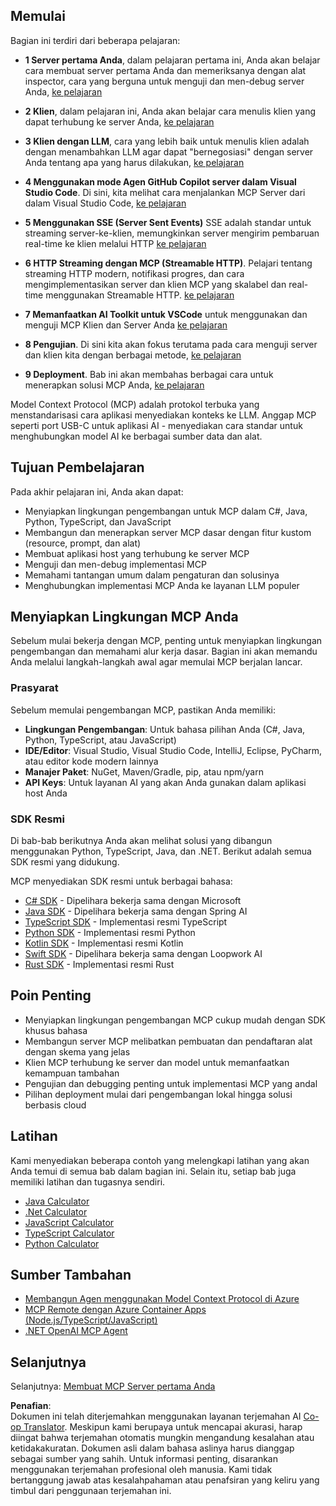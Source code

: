 <!--
CO_OP_TRANSLATOR_METADATA:
{
  "original_hash": "97f1c99b5b12cf03d4b1be68b3636a4a",
  "translation_date": "2025-07-04T18:09:04+00:00",
  "source_file": "03-GettingStarted/README.md",
  "language_code": "id"
}
-->
## Memulai  

Bagian ini terdiri dari beberapa pelajaran:

- **1 Server pertama Anda**, dalam pelajaran pertama ini, Anda akan belajar cara membuat server pertama Anda dan memeriksanya dengan alat inspector, cara yang berguna untuk menguji dan men-debug server Anda, [ke pelajaran](/03-GettingStarted/01-first-server/README.md)

- **2 Klien**, dalam pelajaran ini, Anda akan belajar cara menulis klien yang dapat terhubung ke server Anda, [ke pelajaran](/03-GettingStarted/02-client/README.md)

- **3 Klien dengan LLM**, cara yang lebih baik untuk menulis klien adalah dengan menambahkan LLM agar dapat "bernegosiasi" dengan server Anda tentang apa yang harus dilakukan, [ke pelajaran](/03-GettingStarted/03-llm-client/README.md)

- **4 Menggunakan mode Agen GitHub Copilot server dalam Visual Studio Code**. Di sini, kita melihat cara menjalankan MCP Server dari dalam Visual Studio Code, [ke pelajaran](/03-GettingStarted/04-vscode/README.md)

- **5 Menggunakan SSE (Server Sent Events)** SSE adalah standar untuk streaming server-ke-klien, memungkinkan server mengirim pembaruan real-time ke klien melalui HTTP [ke pelajaran](/03-GettingStarted/05-sse-server/README.md)

- **6 HTTP Streaming dengan MCP (Streamable HTTP)**. Pelajari tentang streaming HTTP modern, notifikasi progres, dan cara mengimplementasikan server dan klien MCP yang skalabel dan real-time menggunakan Streamable HTTP. [ke pelajaran](/03-GettingStarted/06-http-streaming/README.md)

- **7 Memanfaatkan AI Toolkit untuk VSCode** untuk menggunakan dan menguji MCP Klien dan Server Anda [ke pelajaran](/03-GettingStarted/07-aitk/README.md)

- **8 Pengujian**. Di sini kita akan fokus terutama pada cara menguji server dan klien kita dengan berbagai metode, [ke pelajaran](/03-GettingStarted/08-testing/README.md)

- **9 Deployment**. Bab ini akan membahas berbagai cara untuk menerapkan solusi MCP Anda, [ke pelajaran](/03-GettingStarted/09-deployment/README.md)


Model Context Protocol (MCP) adalah protokol terbuka yang menstandarisasi cara aplikasi menyediakan konteks ke LLM. Anggap MCP seperti port USB-C untuk aplikasi AI - menyediakan cara standar untuk menghubungkan model AI ke berbagai sumber data dan alat.

## Tujuan Pembelajaran

Pada akhir pelajaran ini, Anda akan dapat:

- Menyiapkan lingkungan pengembangan untuk MCP dalam C#, Java, Python, TypeScript, dan JavaScript
- Membangun dan menerapkan server MCP dasar dengan fitur kustom (resource, prompt, dan alat)
- Membuat aplikasi host yang terhubung ke server MCP
- Menguji dan men-debug implementasi MCP
- Memahami tantangan umum dalam pengaturan dan solusinya
- Menghubungkan implementasi MCP Anda ke layanan LLM populer

## Menyiapkan Lingkungan MCP Anda

Sebelum mulai bekerja dengan MCP, penting untuk menyiapkan lingkungan pengembangan dan memahami alur kerja dasar. Bagian ini akan memandu Anda melalui langkah-langkah awal agar memulai MCP berjalan lancar.

### Prasyarat

Sebelum memulai pengembangan MCP, pastikan Anda memiliki:

- **Lingkungan Pengembangan**: Untuk bahasa pilihan Anda (C#, Java, Python, TypeScript, atau JavaScript)
- **IDE/Editor**: Visual Studio, Visual Studio Code, IntelliJ, Eclipse, PyCharm, atau editor kode modern lainnya
- **Manajer Paket**: NuGet, Maven/Gradle, pip, atau npm/yarn
- **API Keys**: Untuk layanan AI yang akan Anda gunakan dalam aplikasi host Anda


### SDK Resmi

Di bab-bab berikutnya Anda akan melihat solusi yang dibangun menggunakan Python, TypeScript, Java, dan .NET. Berikut adalah semua SDK resmi yang didukung.

MCP menyediakan SDK resmi untuk berbagai bahasa:
- [C# SDK](https://github.com/modelcontextprotocol/csharp-sdk) - Dipelihara bekerja sama dengan Microsoft
- [Java SDK](https://github.com/modelcontextprotocol/java-sdk) - Dipelihara bekerja sama dengan Spring AI
- [TypeScript SDK](https://github.com/modelcontextprotocol/typescript-sdk) - Implementasi resmi TypeScript
- [Python SDK](https://github.com/modelcontextprotocol/python-sdk) - Implementasi resmi Python
- [Kotlin SDK](https://github.com/modelcontextprotocol/kotlin-sdk) - Implementasi resmi Kotlin
- [Swift SDK](https://github.com/modelcontextprotocol/swift-sdk) - Dipelihara bekerja sama dengan Loopwork AI
- [Rust SDK](https://github.com/modelcontextprotocol/rust-sdk) - Implementasi resmi Rust

## Poin Penting

- Menyiapkan lingkungan pengembangan MCP cukup mudah dengan SDK khusus bahasa
- Membangun server MCP melibatkan pembuatan dan pendaftaran alat dengan skema yang jelas
- Klien MCP terhubung ke server dan model untuk memanfaatkan kemampuan tambahan
- Pengujian dan debugging penting untuk implementasi MCP yang andal
- Pilihan deployment mulai dari pengembangan lokal hingga solusi berbasis cloud

## Latihan

Kami menyediakan beberapa contoh yang melengkapi latihan yang akan Anda temui di semua bab dalam bagian ini. Selain itu, setiap bab juga memiliki latihan dan tugasnya sendiri.

- [Java Calculator](./samples/java/calculator/README.md)
- [.Net Calculator](../../../03-GettingStarted/samples/csharp)
- [JavaScript Calculator](./samples/javascript/README.md)
- [TypeScript Calculator](./samples/typescript/README.md)
- [Python Calculator](../../../03-GettingStarted/samples/python)

## Sumber Tambahan

- [Membangun Agen menggunakan Model Context Protocol di Azure](https://learn.microsoft.com/azure/developer/ai/intro-agents-mcp)
- [MCP Remote dengan Azure Container Apps (Node.js/TypeScript/JavaScript)](https://learn.microsoft.com/samples/azure-samples/mcp-container-ts/mcp-container-ts/)
- [.NET OpenAI MCP Agent](https://learn.microsoft.com/samples/azure-samples/openai-mcp-agent-dotnet/openai-mcp-agent-dotnet/)

## Selanjutnya

Selanjutnya: [Membuat MCP Server pertama Anda](./01-first-server/README.md)

**Penafian**:  
Dokumen ini telah diterjemahkan menggunakan layanan terjemahan AI [Co-op Translator](https://github.com/Azure/co-op-translator). Meskipun kami berupaya untuk mencapai akurasi, harap diingat bahwa terjemahan otomatis mungkin mengandung kesalahan atau ketidakakuratan. Dokumen asli dalam bahasa aslinya harus dianggap sebagai sumber yang sahih. Untuk informasi penting, disarankan menggunakan terjemahan profesional oleh manusia. Kami tidak bertanggung jawab atas kesalahpahaman atau penafsiran yang keliru yang timbul dari penggunaan terjemahan ini.